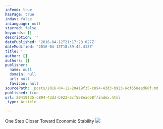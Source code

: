 ```yaml
---
inFeed: true
hasPage: true
inNav: false
inLanguage: null
starred: false
keywords: []
description: ''
datePublished: '2016-04-12T21:17:28.027Z'
dateModified: '2016-04-12T18:59:42.413Z'
title: ''
author: []
authors: []
publisher:
  name: null
  domain: null
  url: null
  favicon: null
sourcePath: _posts/2016-04-12-20419f35-c894-43d3-b923-6cf558ead68f.md
published: true
url: 20419f35-c894-43d3-b923-6cf558ead68f/index.html
_type: Article

---
```

One Step Closer Toward Economic Stability
![](https://the-grid-user-content.s3-us-west-2.amazonaws.com/675cac48-b3e0-41fd-95d2-cde8437e7b13.jpg)